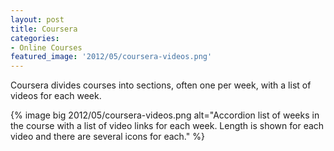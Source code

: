 ```yaml
---
layout: post
title: Coursera
categories:
- Online Courses
featured_image: '2012/05/coursera-videos.png'
---
```

Coursera divides courses into sections, often one per week, with a list of videos for each week.

{% image big 2012/05/coursera-videos.png alt="Accordion list of weeks in the course with a list of video links for each week. Length is shown for each video and there are several icons for each." %}